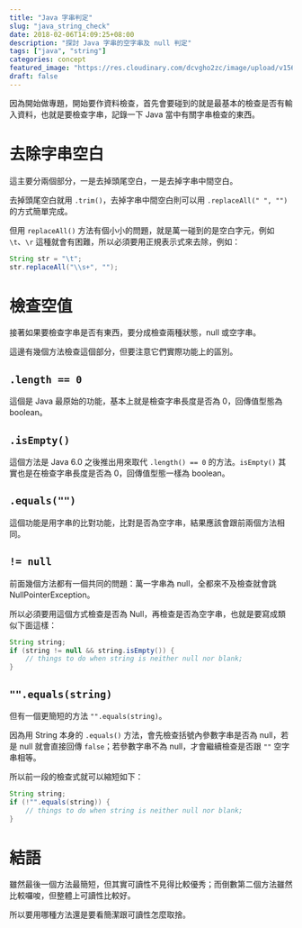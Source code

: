 ```yaml
---
title: "Java 字串判定"
slug: "java_string_check"
date: 2018-02-06T14:09:25+08:00
description: "探討 Java 字串的空字串及 null 判定"
tags: ["java", "string"]
categories: concept
featured_image: "https://res.cloudinary.com/dcvgho2zc/image/upload/v1568906236/javase-logo_jayzns.png"
draft: false
---
```


因為開始做專題，開始要作資料檢查，首先會要碰到的就是最基本的檢查是否有輸入資料，也就是要檢查字串，記錄一下 Java 當中有關字串檢查的東西。

# 去除字串空白

這主要分兩個部分，一是去掉頭尾空白，一是去掉字串中間空白。

去掉頭尾空白就用 `.trim()`，去掉字串中間空白則可以用 `.replaceAll(" ", "")` 的方式簡單完成。

但用 `replaceAll()` 方法有個小小的問題，就是萬一碰到的是空白字元，例如 `\t`、`\r` 這種就會有困難，所以必須要用正規表示式來去除，例如：

```java
String str = "\t";
str.replaceAll("\\s+", "");
```

# 檢查空值

接著如果要檢查字串是否有東西，要分成檢查兩種狀態，null 或空字串。

這邊有幾個方法檢查這個部分，但要注意它們實際功能上的區別。

## `.length == 0`

這個是 Java 最原始的功能，基本上就是檢查字串長度是否為 0，回傳值型態為 boolean。

## `.isEmpty()`

這個方法是 Java 6.0 之後推出用來取代 `.length() == 0` 的方法。`isEmpty()` 其實也是在檢查字串長度是否為 0，回傳值型態一樣為 boolean。

## `.equals("")`

這個功能是用字串的比對功能，比對是否為空字串，結果應該會跟前兩個方法相同。

## `!= null`

前面幾個方法都有一個共同的問題：萬一字串為 null，全都來不及檢查就會跳 NullPointerException。

所以必須要用這個方式檢查是否為 Null，再檢查是否為空字串，也就是要寫成類似下面這樣：

```java
String string;
if (string != null && string.isEmpty()) {
    // things to do when string is neither null nor blank;
}
```

## `"".equals(string)`

但有一個更簡短的方法 `"".equals(string)`。

因為用 String 本身的 `.equals()` 方法，會先檢查括號內參數字串是否為 null，若是 null 就會直接回傳 `false`；若參數字串不為 null，才會繼續檢查是否跟 `""` 空字串相等。

所以前一段的檢查式就可以縮短如下：

```java
String string;
if (!"".equals(string)) {
    // things to do when string is neither null nor blank;
}
```

# 結語

雖然最後一個方法最簡短，但其實可讀性不見得比較優秀；而倒數第二個方法雖然比較囉唆，但整體上可讀性比較好。

所以要用哪種方法還是要看簡潔跟可讀性怎麼取捨。